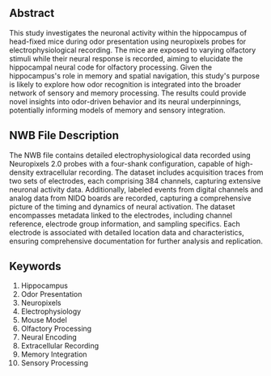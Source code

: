 ## Abstract

This study investigates the neuronal activity within the hippocampus of head-fixed mice during odor presentation using neuropixels probes for electrophysiological recording. The mice are exposed to varying olfactory stimuli while their neural response is recorded, aiming to elucidate the hippocampal neural code for olfactory processing. Given the hippocampus's role in memory and spatial navigation, this study's purpose is likely to explore how odor recognition is integrated into the broader network of sensory and memory processing. The results could provide novel insights into odor-driven behavior and its neural underpinnings, potentially informing models of memory and sensory integration.

## NWB File Description

The NWB file contains detailed electrophysiological data recorded using Neuropixels 2.0 probes with a four-shank configuration, capable of high-density extracellular recording. The dataset includes acquisition traces from two sets of electrodes, each comprising 384 channels, capturing extensive neuronal activity data. Additionally, labeled events from digital channels and analog data from NIDQ boards are recorded, capturing a comprehensive picture of the timing and dynamics of neural activation. The dataset encompasses metadata linked to the electrodes, including channel reference, electrode group information, and sampling specifics. Each electrode is associated with detailed location data and characteristics, ensuring comprehensive documentation for further analysis and replication.

## Keywords

1. Hippocampus
2. Odor Presentation
3. Neuropixels
4. Electrophysiology
5. Mouse Model
6. Olfactory Processing
7. Neural Encoding
8. Extracellular Recording
9. Memory Integration
10. Sensory Processing